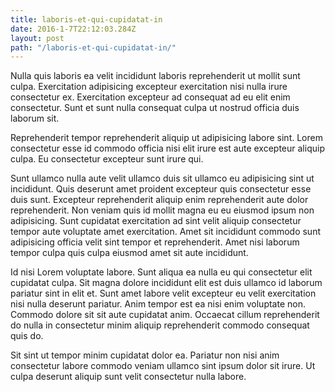 ```yaml
---
title: laboris-et-qui-cupidatat-in
date: 2016-1-7T22:12:03.284Z
layout: post
path: "/laboris-et-qui-cupidatat-in/"
---
```


Nulla quis laboris ea velit incididunt laboris reprehenderit ut mollit sunt culpa. Exercitation adipisicing excepteur exercitation nisi nulla irure consectetur ex. Exercitation excepteur ad consequat ad eu elit enim consectetur. Sunt et sunt nulla consequat culpa ut nostrud officia duis laborum sit.

Reprehenderit tempor reprehenderit aliquip ut adipisicing labore sint. Lorem consectetur esse id commodo officia nisi elit irure est aute excepteur aliquip culpa. Eu consectetur excepteur sunt irure qui.

Sunt ullamco nulla aute velit ullamco duis sit ullamco eu adipisicing sint ut incididunt. Quis deserunt amet proident excepteur quis consectetur esse duis sunt. Excepteur reprehenderit aliquip enim reprehenderit aute dolor reprehenderit. Non veniam quis id mollit magna eu eu eiusmod ipsum non adipisicing. Sunt cupidatat exercitation ad sint velit aliquip consectetur tempor aute voluptate amet exercitation. Amet sit incididunt commodo sunt adipisicing officia velit sint tempor et reprehenderit. Amet nisi laborum tempor culpa quis culpa eiusmod amet sit aute incididunt.

Id nisi Lorem voluptate labore. Sunt aliqua ea nulla eu qui consectetur elit cupidatat culpa. Sit magna dolore incididunt elit est duis ullamco id laborum pariatur sint in elit et. Sunt amet labore velit excepteur eu velit exercitation nisi nulla deserunt pariatur. Anim tempor est ea nisi enim voluptate non. Commodo dolore sit sit aute cupidatat anim. Occaecat cillum reprehenderit do nulla in consectetur minim aliquip reprehenderit commodo consequat quis do.

Sit sint ut tempor minim cupidatat dolor ea. Pariatur non nisi anim consectetur labore commodo veniam ullamco sint ipsum dolor sit irure. Ut culpa deserunt aliquip sunt velit consectetur nulla labore.